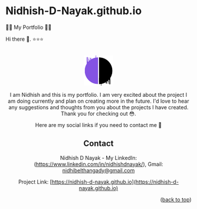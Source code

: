 # Nidhish-D-Nayak.github.io
👨‍💻 My Portfolio 👨‍💻

Hi there 👋.
⭐⭐⭐

<!-- PROJECT LOGO -->
<br />
<div align="center">
  <a href="https://nidhish-d-nayak.github.io/">
    <img src="/icon.png" alt="Logo" width="80" height="80">
  </a>


I am Nidhish and this is my portfolio. I am very excited about the project I am doing currently and plan on creating more in the future.
I'd love to hear any suggestions and thoughts from you about the projects I have created. Thank you for checking out 😳.

Here are my social links if you need to contact me 🤩

<!-- CONTACT -->
## Contact

Nidhish D Nayak - My LinkedIn: (https://www.linkedin.com/in/nidhishdnayak/), Gmail: nidhibelthangady@gmail.com

Project Link: [https://nidhish-d-nayak.github.io](https://nidhish-d-nayak.github.io)

<p align="right">(<a href="#top">back to top</a>)</p>
